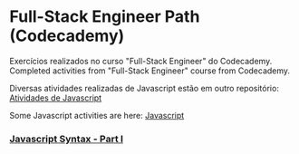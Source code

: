 # Full-Stack Engineer Path (Codecademy)
Exercícios realizados no curso "Full-Stack Engineer" do Codecademy.
Completed activities from "Full-Stack Engineer" course from Codecademy.

Diversas atividades realizadas de Javascript estão em outro repositório: [Atividades de Javascript](https://github.com/lauravitalc/codecademy-javascript) 

Some Javascript activities are here: [Javascript](https://github.com/lauravitalc/codecademy-javascript)

### [Javascript Syntax - Part I](https://github.com/lauravitalc/codecademy-full-stack-engineer-path/tree/main/1-javascript-challenges)
